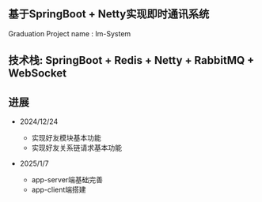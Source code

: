  
## 基于SpringBoot + Netty实现即时通讯系统

Graduation Project
name : Im-System

## 技术栈: SpringBoot + Redis + Netty + RabbitMQ + WebSocket


## 进展
* 2024/12/24
  * 实现好友模块基本功能
  * 实现好友关系链请求基本功能


* 2025/1/7
  * app-server端基础完善
  * app-client端搭建


